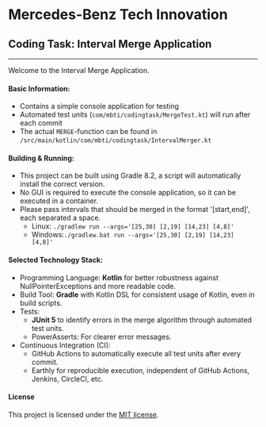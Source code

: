 # Mercedes-Benz Tech Innovation

## Coding Task: Interval Merge Application

---

Welcome to the Interval Merge Application.

#### Basic Information:
- Contains a simple console application for testing
- Automated test units (`com/mbti/codingtask/MergeTest.kt`) will run after each commit
- The actual `MERGE`-function can be found in `/src/main/kotlin/com/mbti/codingtask/IntervalMerger.kt`


#### Building & Running:
- This project can be built using Gradle 8.2, a script will automatically install the correct version.
- No GUI is required to execute the console application, so it can be executed in a container.
- Please pass intervals that should be merged in the format '[start,end]', each separated a space.
  - Linux: `./gradlew run --args='[25,30] [2,19] [14,23] [4,8]'`
  - Windows:`./gradlew.bat run --args='[25,30] [2,19] [14,23] [4,8]'`


#### Selected Technology Stack:

- Programming Language: **Kotlin** for better robustness against NullPointerExceptions and more readable code.
- Build Tool: **Gradle** with Kotlin DSL for consistent usage of Kotlin, even in build scripts.
- Tests:
  - **JUnit 5** to identify errors in the merge algorithm through automated test units.
  - PowerAsserts: For clearer error messages.
- Continuous Integration (CI):
  - GitHub Actions to automatically execute all test units after every commit.
  - Earthly for reproducible execution, independent of GitHub Actions, Jenkins, CircleCI, etc.


#### License

This project is licensed under the [MIT license](https://github.com/Crusader99/mbti-coding-task/blob/main/LICENSE).
